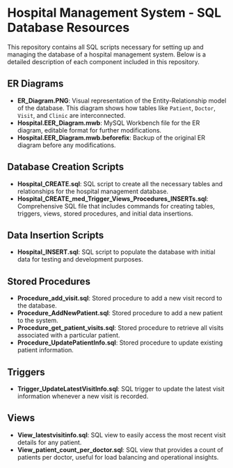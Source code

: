 # Hospital Management System - SQL Database Resources

This repository contains all SQL scripts necessary for setting up and managing the database of a hospital management system. Below is a detailed description of each component included in this repository.

## ER Diagrams
- **ER_Diagram.PNG**: Visual representation of the Entity-Relationship model of the database. This diagram shows how tables like `Patient`, `Doctor`, `Visit`, and `Clinic` are interconnected.
- **Hospital.EER_Diagram.mwb**: MySQL Workbench file for the ER diagram, editable format for further modifications.
- **Hospital.EER_Diagram.mwb.beforefix**: Backup of the original ER diagram before any modifications.

## Database Creation Scripts
- **Hospital_CREATE.sql**: SQL script to create all the necessary tables and relationships for the hospital management database.
- **Hospital_CREATE_med_Trigger_Views_Procedures_INSERTs.sql**: Comprehensive SQL file that includes commands for creating tables, triggers, views, stored procedures, and initial data insertions.

## Data Insertion Scripts
- **Hospital_INSERT.sql**: SQL script to populate the database with initial data for testing and development purposes.

## Stored Procedures
- **Procedure_add_visit.sql**: Stored procedure to add a new visit record to the database.
- **Procedure_AddNewPatient.sql**: Stored procedure to add a new patient to the system.
- **Procedure_get_patient_visits.sql**: Stored procedure to retrieve all visits associated with a particular patient.
- **Procedure_UpdatePatientInfo.sql**: Stored procedure to update existing patient information.

## Triggers
- **Trigger_UpdateLatestVisitInfo.sql**: SQL trigger to update the latest visit information whenever a new visit is recorded.

## Views
- **View_latestvisitinfo.sql**: SQL view to easily access the most recent visit details for any patient.
- **View_patient_count_per_doctor.sql**: SQL view that provides a count of patients per doctor, useful for load balancing and operational insights.
